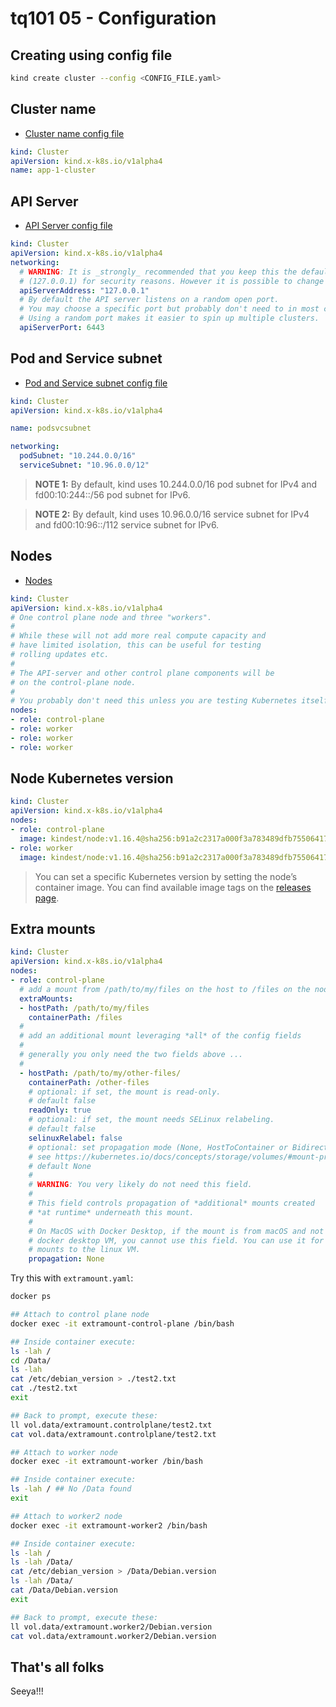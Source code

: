 # tq101 05 - Configuration

## Creating using config file

```sh
kind create cluster --config <CONFIG_FILE.yaml>
```

## Cluster name

- [Cluster name config file](./cluster-name.yaml)

```yaml
kind: Cluster
apiVersion: kind.x-k8s.io/v1alpha4
name: app-1-cluster
```

## API Server

- [API Server config file](./api-server.yaml)

```yaml
kind: Cluster
apiVersion: kind.x-k8s.io/v1alpha4
networking:
  # WARNING: It is _strongly_ recommended that you keep this the default
  # (127.0.0.1) for security reasons. However it is possible to change this.
  apiServerAddress: "127.0.0.1"
  # By default the API server listens on a random open port.
  # You may choose a specific port but probably don't need to in most cases.
  # Using a random port makes it easier to spin up multiple clusters.
  apiServerPort: 6443
```

## Pod and Service subnet

- [Pod and Service subnet config file]()

```yaml
kind: Cluster
apiVersion: kind.x-k8s.io/v1alpha4

name: podsvcsubnet

networking:
  podSubnet: "10.244.0.0/16"
  serviceSubnet: "10.96.0.0/12"
```

> **NOTE 1:** By default, kind uses 10.244.0.0/16 pod subnet for IPv4 and fd00:10:244::/56 pod subnet for IPv6.

> **NOTE 2:** By default, kind uses 10.96.0.0/16 service subnet for IPv4 and fd00:10:96::/112 service subnet for IPv6.

## Nodes

- [Nodes](./nodes.yaml)

```yaml
kind: Cluster
apiVersion: kind.x-k8s.io/v1alpha4
# One control plane node and three "workers".
#
# While these will not add more real compute capacity and
# have limited isolation, this can be useful for testing
# rolling updates etc.
#
# The API-server and other control plane components will be
# on the control-plane node.
#
# You probably don't need this unless you are testing Kubernetes itself.
nodes:
- role: control-plane
- role: worker
- role: worker
- role: worker
```

## Node Kubernetes version

```yaml
kind: Cluster
apiVersion: kind.x-k8s.io/v1alpha4
nodes:
- role: control-plane
  image: kindest/node:v1.16.4@sha256:b91a2c2317a000f3a783489dfb755064177dbc3a0b2f4147d50f04825d016f55
- role: worker
  image: kindest/node:v1.16.4@sha256:b91a2c2317a000f3a783489dfb755064177dbc3a0b2f4147d50f04825d016f55
```

> You can set a specific Kubernetes version by setting the node’s container image. You can find available image tags on the [releases page](https://github.com/kubernetes-sigs/kind/releases).

## Extra mounts

```yaml
kind: Cluster
apiVersion: kind.x-k8s.io/v1alpha4
nodes:
- role: control-plane
  # add a mount from /path/to/my/files on the host to /files on the node
  extraMounts:
  - hostPath: /path/to/my/files
    containerPath: /files
  #
  # add an additional mount leveraging *all* of the config fields
  #
  # generally you only need the two fields above ...
  #
  - hostPath: /path/to/my/other-files/
    containerPath: /other-files
    # optional: if set, the mount is read-only.
    # default false
    readOnly: true
    # optional: if set, the mount needs SELinux relabeling.
    # default false
    selinuxRelabel: false
    # optional: set propagation mode (None, HostToContainer or Bidirectional)
    # see https://kubernetes.io/docs/concepts/storage/volumes/#mount-propagation
    # default None
    #
    # WARNING: You very likely do not need this field.
    #
    # This field controls propagation of *additional* mounts created
    # *at runtime* underneath this mount.
    #
    # On MacOS with Docker Desktop, if the mount is from macOS and not the
    # docker desktop VM, you cannot use this field. You can use it for
    # mounts to the linux VM.
    propagation: None
```

Try this with `extramount.yaml`:

```sh
docker ps

## Attach to control plane node
docker exec -it extramount-control-plane /bin/bash

## Inside container execute:
ls -lah /
cd /Data/
ls -lah
cat /etc/debian_version > ./test2.txt 
cat ./test2.txt 
exit

## Back to prompt, execute these:
ll vol.data/extramount.controlplane/test2.txt 
cat vol.data/extramount.controlplane/test2.txt 

## Attach to worker node
docker exec -it extramount-worker /bin/bash

## Inside container execute:
ls -lah / ## No /Data found
exit

## Attach to worker2 node
docker exec -it extramount-worker2 /bin/bash

## Inside container execute:
ls -lah /
ls -lah /Data/
cat /etc/debian_version > /Data/Debian.version
ls -lah /Data/
cat /Data/Debian.version 
exit

## Back to prompt, execute these:
ll vol.data/extramount.worker2/Debian.version
cat vol.data/extramount.worker2/Debian.version
```

## That's all folks

Seeya!!!
